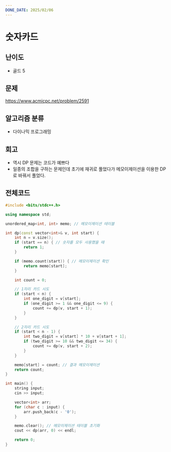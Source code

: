 ```yaml
---
DONE_DATE: 2025/02/06
---
```


# 숫자카드

## 난이도

- 골드 5

## 문제

https://www.acmicpc.net/problem/2591

## 알고리즘 분류

- 다이나믹 프로그래밍

## 회고

- 역시 DP 문제는 코드가 예쁘다
- 일종의 조합을 구하는 문제인데 초기에 재귀로 풀었다가 메모이제이션을 이용한 DP로 바꿔서 풀었다.

## 전체코드

```c++
#include <bits/stdc++.h>

using namespace std;

unordered_map<int, int> memo; // 메모이제이션 테이블

int dp(const vector<int>& v, int start) {
    int n = v.size();
    if (start == n) { // 숫자를 모두 사용했을 때
        return 1;
    }

    if (memo.count(start)) { // 메모이제이션 확인
        return memo[start];
    }

    int count = 0;

    // 1자리 카드 시도
    if (start < n) {
        int one_digit = v[start];
        if (one_digit >= 1 && one_digit <= 9) {
            count += dp(v, start + 1);
        }
    }

    // 2자리 카드 시도
    if (start < n - 1) {
        int two_digit = v[start] * 10 + v[start + 1];
        if (two_digit >= 10 && two_digit <= 34) {
            count += dp(v, start + 2);
        }
    }

    memo[start] = count; // 결과 메모이제이션
    return count;
}

int main() {
    string input;
    cin >> input;

    vector<int> arr;
    for (char c : input) {
        arr.push_back(c - '0');
    }

    memo.clear(); // 메모이제이션 테이블 초기화
    cout << dp(arr, 0) << endl;

    return 0;
}
```


